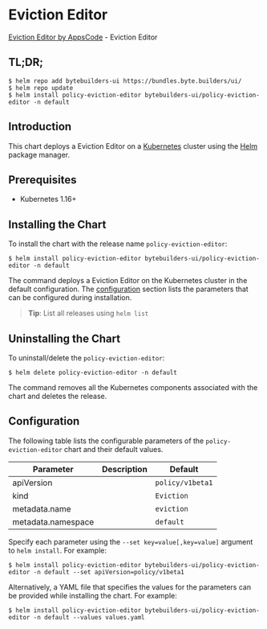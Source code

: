 # Eviction Editor

[Eviction Editor by AppsCode](https://byte.builders) - Eviction Editor

## TL;DR;

```console
$ helm repo add bytebuilders-ui https://bundles.byte.builders/ui/
$ helm repo update
$ helm install policy-eviction-editor bytebuilders-ui/policy-eviction-editor -n default
```

## Introduction

This chart deploys a Eviction Editor on a [Kubernetes](http://kubernetes.io) cluster using the [Helm](https://helm.sh) package manager.

## Prerequisites

- Kubernetes 1.16+

## Installing the Chart

To install the chart with the release name `policy-eviction-editor`:

```console
$ helm install policy-eviction-editor bytebuilders-ui/policy-eviction-editor -n default
```

The command deploys a Eviction Editor on the Kubernetes cluster in the default configuration. The [configuration](#configuration) section lists the parameters that can be configured during installation.

> **Tip**: List all releases using `helm list`

## Uninstalling the Chart

To uninstall/delete the `policy-eviction-editor`:

```console
$ helm delete policy-eviction-editor -n default
```

The command removes all the Kubernetes components associated with the chart and deletes the release.

## Configuration

The following table lists the configurable parameters of the `policy-eviction-editor` chart and their default values.

|     Parameter      | Description |     Default      |
|--------------------|-------------|------------------|
| apiVersion         |             | `policy/v1beta1` |
| kind               |             | `Eviction`       |
| metadata.name      |             | `eviction`       |
| metadata.namespace |             | `default`        |


Specify each parameter using the `--set key=value[,key=value]` argument to `helm install`. For example:

```console
$ helm install policy-eviction-editor bytebuilders-ui/policy-eviction-editor -n default --set apiVersion=policy/v1beta1
```

Alternatively, a YAML file that specifies the values for the parameters can be provided while
installing the chart. For example:

```console
$ helm install policy-eviction-editor bytebuilders-ui/policy-eviction-editor -n default --values values.yaml
```
